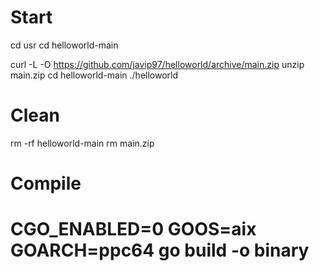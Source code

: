 # Start
cd usr
cd helloworld-main


curl -L -O https://github.com/javip97/helloworld/archive/main.zip
unzip main.zip
cd helloworld-main
./helloworld


# Clean
rm -rf helloworld-main
rm main.zip


# Compile
# CGO_ENABLED=0 GOOS=aix GOARCH=ppc64 go build -o binary